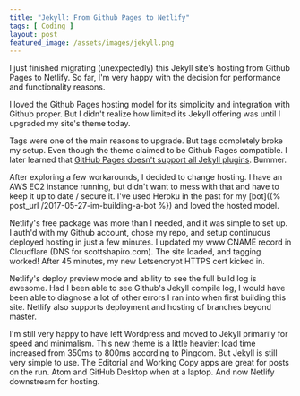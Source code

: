 ```yaml
---
title: "Jekyll: From Github Pages to Netlify"
tags: [ Coding ]
layout: post
featured_image: /assets/images/jekyll.png
---
```


I just finished migrating (unexpectedly) this Jekyll site's hosting from Github Pages to Netlify. So far, I'm very happy with the decision for performance and functionality reasons. 

I loved the Github Pages hosting model for its simplicity and integration with Github proper. But I didn't realize how limited its Jekyll offering was until I upgraded my site's theme today.

Tags were one of the main reasons to upgrade. But tags completely broke my setup. Even though the theme claimed to be Github Pages compatible. I later learned that [GitHub Pages doesn't support all Jekyll plugins](https://help.github.com/en/articles/configuring-jekyll-plugins). Bummer.

After exploring a few workarounds, I decided to change hosting. I have an AWS EC2 instance running, but didn't want to mess with that and have to keep it up to date / secure it. I've used Heroku in the past for my [bot]({% post_url /2017-05-27-im-building-a-bot %}) and loved the hosted model.

Netlify's free package was more than I needed, and it was simple to set up. I auth'd with my Github account, chose my repo, and setup continuous deployed hosting in just a few minutes. I updated my www CNAME record in Cloudflare (DNS for scottshapiro.com). The site loaded, and tagging worked! After 45 minutes, my new Letsencrypt HTTPS cert kicked in.

Netlify's deploy preview mode and ability to see the full build log is awesome. Had I been able to see Github's Jekyll compile log, I would have been able to diagnose a lot of other errors I ran into when first building this site. Netlify also supports deployment and hosting of branches beyond master.

I'm still very happy to have left Wordpress and moved to Jekyll primarily for speed and minimalism. This new theme is a little heavier: load time increased from 350ms to 800ms according to Pingdom. But Jekyll is still very simple to use. The Editorial and Working Copy apps are great for posts on the run. Atom and GitHub Desktop when at a laptop. And now Netlify downstream for hosting.
